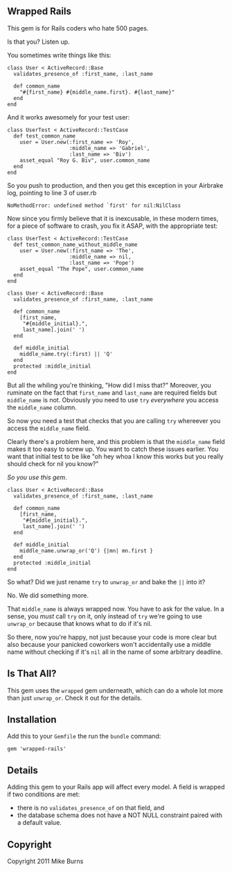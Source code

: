 Wrapped Rails
-------------

This gem is for Rails coders who hate 500 pages.

Is that you? Listen up.

You sometimes write things like this:

    class User < ActiveRecord::Base
      validates_presence_of :first_name, :last_name

      def common_name
        "#{first_name} #{middle_name.first}. #{last_name}"
      end
    end

And it works awesomely for your test user:

    class UserTest < ActiveRecord::TestCase
      def test_common_name
        user = User.new(:first_name => 'Roy',
                        :middle_name => 'Gabriel',
                        :last_name => 'Biv')
        asset_equal "Roy G. Biv", user.common_name
      end
    end

So you push to production, and then you get this exception in your Airbrake
log, pointing to line 3 of user.rb

    NoMethodError: undefined method `first' for nil:NilClass

Now since you firmly believe that it is inexcusable, in these modern times, for
a piece of software to crash, you fix it ASAP, with the appropriate test:

    class UserTest < ActiveRecord::TestCase
      def test_common_name_without_middle_name
        user = User.new(:first_name => 'The',
                        :middle_name => nil,
                        :last_name => 'Pope')
        asset_equal "The Pope", user.common_name
      end
    end

    class User < ActiveRecord::Base
      validates_presence_of :first_name, :last_name

      def common_name
        [first_name,
         "#{middle_initial}.",
         last_name].join(' ')
      end

      def middle_initial
        middle_name.try(:first) || 'Q'
      end
      protected :middle_initial
    end

But all the whiling you're thinking, "How did I miss that?" Moreover, you
ruminate on the fact that `first_name` and `last_name` are required fields but
`middle_name` is not. Obviously you need to use `try` _everywhere_ you access
the `middle_name` column.

So now you need a test that checks that you are calling `try` whereever you
access the `middle_name` field.

Clearly there's a problem here, and this problem is that the `middle_name`
field makes it too easy to screw up. You want to catch these issues earlier.
You want that initial test to be like "oh hey whoa I know this works but you
really should check for nil you know?"

_So you use this gem_.

    class User < ActiveRecord::Base
      validates_presence_of :first_name, :last_name

      def common_name
        [first_name,
         "#{middle_initial}.",
         last_name].join(' ')
      end

      def middle_initial
        middle_name.unwrap_or('Q') {|mn| mn.first }
      end
      protected :middle_initial
    end

So what? Did we just rename `try` to `unwrap_or` and bake the `||` into it?

No. We did something more.

That `middle_name` is always wrapped now. You have to ask for the value. In a
sense, you _must_ call `try` on it, only instead of `try` we're going to use
`unwrap_or` because that knows what to do if it's nil.

So there, now you're happy, not just because your code is more clear but also
because your panicked coworkers won't accidentally use a middle name without
checking if it's `nil` all in the name of some arbitrary deadline.

Is That All?
------------

This gem uses the `wrapped` gem underneath, which can do a whole lot more than
just `unwrap_or`. Check it out for the details.

Installation
------------

Add this to your `Gemfile` the run the `bundle` command:

    gem 'wrapped-rails'

Details
-------

Adding this gem to your Rails app will affect every model. A field is wrapped
if two conditions are met:

* there is no `validates_presence_of` on that field, and
* the database schema does not have a NOT NULL constraint paired with a default
  value.

Copyright
---------
Copyright 2011 Mike Burns
